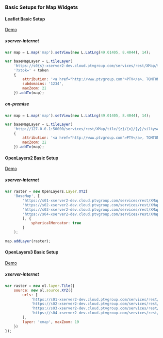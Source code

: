 ### Basic Setups for Map Widgets

#### Leaflet Basic Setup

[Demo](http://ptv-logistics.github.io/xserverjs/boilerplate/Leaflet.1.0.html)

##### xserver-internet

```javascript
var map = L.map('map').setView(new L.LatLng(49.01405, 8.4044), 14);

var baseMapLayer = L.tileLayer(
    'https://s0{s}-xserver2-dev.cloud.ptvgroup.com/services/rest/XMap/tile/{z}/{x}/{y}/silkysand' +
    '?xtok=' + token
	{
        attribution: '<a href="http://www.ptvgroup.com">PTV</a>, TOMTOM',
        subdomains: '1234',
        maxZoom: 22
    }).addTo(map);
```

##### on-premise

```javascript
var map = L.map('map').setView(new L.LatLng(49.01405, 8.4044), 14);

var baseMapLayer = L.tileLayer(
    'http://127.0.0.1:50000/services/rest/XMap/tile/{z}/{x}/{y}/silkysand',
	{
        attribution: '<a href="http://www.ptvgroup.com">PTV</a>, TOMTOM',
        maxZoom: 22
    }).addTo(map);
```

#### OpenLayers2 Basic Setup

[Demo](http://ptv-logistics.github.io/xserverjs/boilerplate/OpenLayers2.html)

##### xserver-internet

```javascript
var raster = new OpenLayers.Layer.XYZ(
    'BaseMap', [
        'https://s01-xserver2-dev.cloud.ptvgroup.com/services/rest/XMap/tile/${z}/${x}/${y}?xtok=' + token,
        'https://s02-xserver2-dev.cloud.ptvgroup.com/services/rest/XMap/tile/${z}/${x}/${y}?xtok=' + token,
        'https://s03-xserver2-dev.cloud.ptvgroup.com/services/rest/XMap/tile/${z}/${x}/${y}?xtok=' + token,
        'https://s04-xserver2-dev.cloud.ptvgroup.com/services/rest/XMap/tile/${z}/${x}/${y}?xtok=' + token
        ], {
            sphericalMercator: true
        }
    );
    
map.addLayer(raster);
```

#### OpenLayers3 Basic Setup

[Demo](http://ptv-logistics.github.io/xserverjs/boilerplate/OpenLayers3.html)

##### xserver-internet

```javascript
var raster = new ol.layer.Tile({
    source: new ol.source.XYZ({
        urls: [
            'https://s01-xserver2-dev.cloud.ptvgroup.com/services/rest/XMap/tile/{z}/{x}/{y}?xtok=' + token,
            'https://s02-xserver2-dev.cloud.ptvgroup.com/services/rest/XMap/tile/{z}/{x}/{y}?xtok=' + token,
            'https://s03-xserver2-dev.cloud.ptvgroup.com/services/rest/XMap/tile/{z}/{x}/{y}?xtok=' + token,
            'https://s04-xserver2-dev.cloud.ptvgroup.com/services/rest/XMap/tile/{z}/{x}/{y}?xtok=' + token
        ],
        layer: 'xmap', maxZoom: 19
    })
});
```
